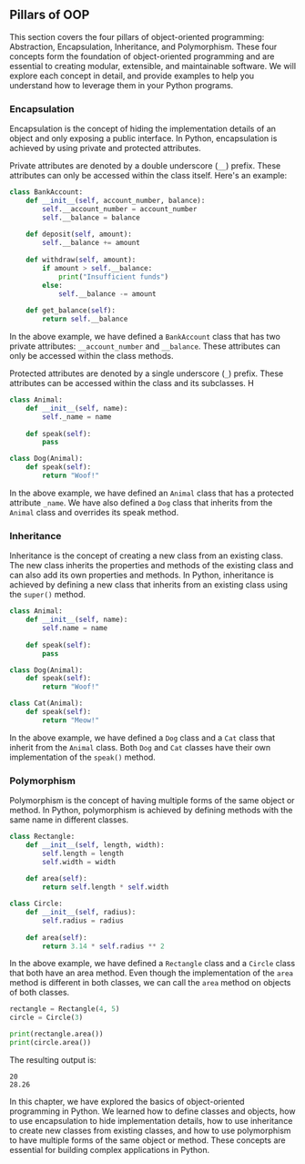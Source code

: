 ## Pillars of OOP

This section covers the four pillars of object-oriented programming: Abstraction, Encapsulation, Inheritance, and Polymorphism. These four concepts form the foundation of object-oriented programming and are essential to creating modular, extensible, and maintainable software. We will explore each concept in detail, and provide examples to help you understand how to leverage them in your Python programs. 

### Encapsulation

Encapsulation is the concept of hiding the implementation details of an object and only exposing a public interface. In Python, encapsulation is achieved by using private and protected attributes.

Private attributes are denoted by a double underscore (`__`) prefix. These attributes can only be accessed within the class itself. Here's an example:

```python
class BankAccount:
    def __init__(self, account_number, balance):
        self.__account_number = account_number
        self.__balance = balance
    
    def deposit(self, amount):
        self.__balance += amount
    
    def withdraw(self, amount):
        if amount > self.__balance:
            print("Insufficient funds")
        else:
            self.__balance -= amount
    
    def get_balance(self):
        return self.__balance
```

In the above example, we have defined a `BankAccount` class that has two private attributes: `__account_number` and `__balance`. These attributes can only be accessed within the class methods.

Protected attributes are denoted by a single underscore (`_`) prefix. These attributes can be accessed within the class and its subclasses. H

```python
class Animal:
    def __init__(self, name):
        self._name = name
    
    def speak(self):
        pass

class Dog(Animal):
    def speak(self):
        return "Woof!"

```

In the above example, we have defined an `Animal` class that has a protected attribute `_name`. We have also defined a `Dog` class that inherits from the `Animal` class and overrides its speak method.

### Inheritance

Inheritance is the concept of creating a new class from an existing class. The new class inherits the properties and methods of the existing class and can also add its own properties and methods. In Python, inheritance is achieved by defining a new class that inherits from an existing class using the `super()` method.

```python
class Animal:
    def __init__(self, name):
        self.name = name
    
    def speak(self):
        pass

class Dog(Animal):
    def speak(self):
        return "Woof!"

class Cat(Animal):
    def speak(self):
        return "Meow!"
```

In the above example, we have defined a `Dog` class and a `Cat` class that inherit from the `Animal` class. Both `Dog` and `Cat` classes have their own implementation of the `speak()` method.

### Polymorphism

Polymorphism is the concept of having multiple forms of the same object or method. In Python, polymorphism is achieved by defining methods with the same name in different classes.

```python
class Rectangle:
    def __init__(self, length, width):
        self.length = length
        self.width = width
    
    def area(self):
        return self.length * self.width

class Circle:
    def __init__(self, radius):
        self.radius = radius
    
    def area(self):
        return 3.14 * self.radius ** 2
```

In the above example, we have defined a `Rectangle` class and a `Circle` class that both have an area method. Even though the implementation of the `area` method is different in both classes, we can call the `area` method on objects of both classes.

```python
rectangle = Rectangle(4, 5)
circle = Circle(3)

print(rectangle.area())
print(circle.area())
```

The resulting output is:

```
20
28.26
```

In this chapter, we have explored the basics of object-oriented programming in Python. We learned how to define classes and objects, how to use encapsulation to hide implementation details, how to use inheritance to create new classes from existing classes, and how to use polymorphism to have multiple forms of the same object or method. These concepts are essential for building complex applications in Python.